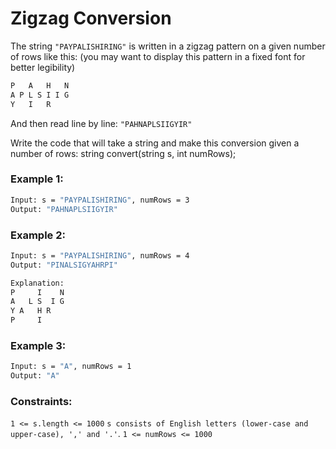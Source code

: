 # Zigzag Conversion

The string `"PAYPALISHIRING"` is written in a zigzag pattern on a given number of rows like this: (you may want to display this pattern in a fixed font for better legibility)
```sh
P   A   H   N
A P L S I I G
Y   I   R
``` 
And then read line by line: `"PAHNAPLSIIGYIR"`

Write the code that will take a string and make this conversion given a number of rows: string convert(string s, int numRows);
 

### Example 1:
```sh
Input: s = "PAYPALISHIRING", numRows = 3
Output: "PAHNAPLSIIGYIR"
```
### Example 2:
```sh
Input: s = "PAYPALISHIRING", numRows = 4
Output: "PINALSIGYAHRPI"

Explanation:
P     I    N
A   L S  I G
Y A   H R
P     I
``` 
### Example 3:
```sh 
Input: s = "A", numRows = 1
Output: "A"
 ``` 

### Constraints:

`1 <= s.length <= 1000`
`s consists of English letters (lower-case and upper-case), ',' and '.'`.
`1 <= numRows <= 1000`